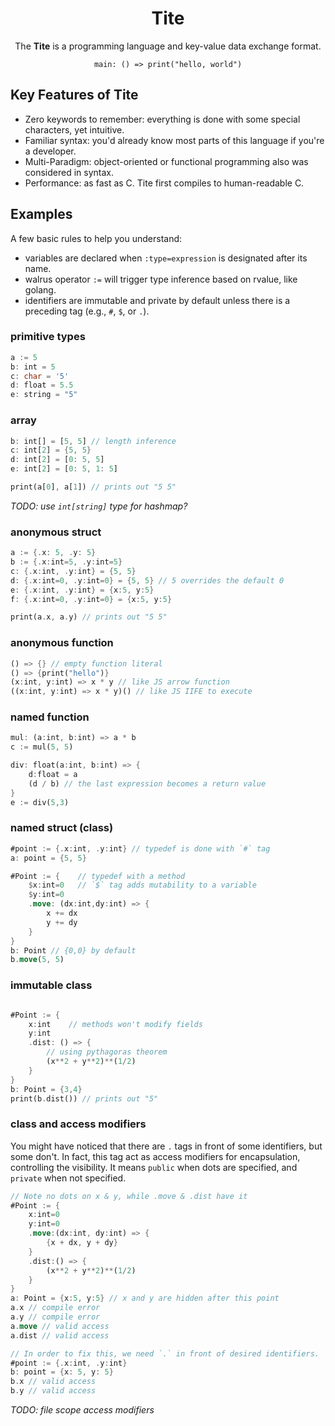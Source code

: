 <div align="center">

# Tite

The **Tite** is a programming language and key-value data exchange format. 

`main: () => print("hello, world")`

</div>

## Key Features of Tite

- Zero keywords to remember: everything is done with some special characters, yet intuitive.
- Familiar syntax: you'd already know most parts of this language if you're a developer.
- Multi-Paradigm: object-oriented or functional programming also was considered in syntax.
- Performance: as fast as C. Tite first compiles to human-readable C.


## Examples

A few basic rules to help you understand:

- variables are declared when `:type=expression` is designated after its name.
- walrus operator `:=` will trigger type inference based on rvalue, like golang.
- identifiers are immutable and private by default unless there is a preceding tag (e.g., `#`, `$`, or `.`).

### primitive types

```rust
a := 5
b: int = 5
c: char = '5'
d: float = 5.5
e: string = "5"
```

### array

```rust
b: int[] = [5, 5] // length inference
c: int[2] = {5, 5}
d: int[2] = [0: 5, 5]
e: int[2] = [0: 5, 1: 5]

print(a[0], a[1]) // prints out "5 5" 
```

*TODO: use `int[string]` type for hashmap?*


### anonymous struct

```rust
a := {.x: 5, .y: 5}
b := {.x:int=5, .y:int=5}
c: {.x:int, .y:int} = {5, 5}
d: {.x:int=0, .y:int=0} = {5, 5} // 5 overrides the default 0
e: {.x:int, .y:int} = {x:5, y:5}
f: {.x:int=0, .y:int=0} = {x:5, y:5}

print(a.x, a.y) // prints out "5 5" 
```

### anonymous function

```rust
() => {} // empty function literal
() => {print("hello")}
(x:int, y:int) => x * y // like JS arrow function
((x:int, y:int) => x * y)() // like JS IIFE to execute
```

### named function

```rust
mul: (a:int, b:int) => a * b
c := mul(5, 5)

div: float(a:int, b:int) => {
    d:float = a
    (d / b) // the last expression becomes a return value
}
e := div(5,3)
```

### named struct (class)

```rust
#point := {.x:int, .y:int} // typedef is done with `#` tag
a: point = {5, 5}

#Point := {    // typedef with a method
    $x:int=0   // `$` tag adds mutability to a variable
    $y:int=0
    .move: (dx:int,dy:int) => {
        x += dx
        y += dy
    }
}
b: Point // {0,0} by default
b.move(5, 5)
```

### immutable class

```rust

#Point := {
    x:int    // methods won't modify fields
    y:int
    .dist: () => {
        // using pythagoras theorem
        (x**2 + y**2)**(1/2)
    }
}
b: Point = {3,4}
print(b.dist()) // prints out "5"
```

### class and access modifiers

You might have noticed that there are `.` tags in front of some identifiers, but some don't.
In fact, this tag act as access modifiers for encapsulation, controlling the visibility.
It means `public` when dots are specified, and `private` when not specified.

```rust
// Note no dots on x & y, while .move & .dist have it
#Point := {
    x:int=0
    y:int=0
    .move:(dx:int, dy:int) => {
        {x + dx, y + dy}
    }
    .dist:() => {
        (x**2 + y**2)**(1/2)
    }
}
a: Point = {x:5, y:5} // x and y are hidden after this point
a.x // compile error
a.y // compile error
a.move // valid access
a.dist // valid access

// In order to fix this, we need `.` in front of desired identifiers.
#point := {.x:int, .y:int}
b: point = {x: 5, y: 5}
b.x // valid access
b.y // valid access
```

*TODO: file scope access modifiers*
